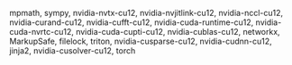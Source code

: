 mpmath, sympy, nvidia-nvtx-cu12, nvidia-nvjitlink-cu12, nvidia-nccl-cu12, nvidia-curand-cu12, nvidia-cufft-cu12, nvidia-cuda-runtime-cu12, nvidia-cuda-nvrtc-cu12, nvidia-cuda-cupti-cu12, nvidia-cublas-cu12, networkx, MarkupSafe, filelock, triton, nvidia-cusparse-cu12, nvidia-cudnn-cu12, jinja2, nvidia-cusolver-cu12, torch

